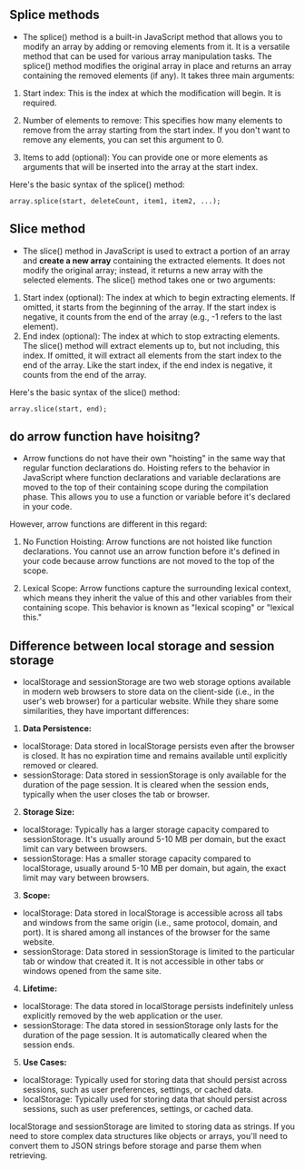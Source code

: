 ## Splice methods

- The splice() method is a built-in JavaScript method that allows you to modify an array by adding or removing elements from it. It is a versatile method that can be used for various array manipulation tasks. The splice() method modifies the original array in place and returns an array containing the removed elements (if any). It takes three main arguments:

1. Start index: This is the index at which the modification will begin. It is required.

2. Number of elements to remove: This specifies how many elements to remove from the array starting from the start index. If you don't want to remove any elements, you can set this argument to 0.

3. Items to add (optional): You can provide one or more elements as arguments that will be inserted into the array at the start index.

Here's the basic syntax of the splice() method:

`array.splice(start, deleteCount, item1, item2, ...);
`

## Slice method

- The slice() method in JavaScript is used to extract a portion of an array and **create a new array** containing the extracted elements. It does not modify the original array; instead, it returns a new array with the selected elements. The slice() method takes one or two arguments:

1. Start index (optional): The index at which to begin extracting elements. If omitted, it starts from the beginning of the array. If the start index is negative, it counts from the end of the array (e.g., -1 refers to the last element).
2. End index (optional): The index at which to stop extracting elements. The slice() method will extract elements up to, but not including, this index. If omitted, it will extract all elements from the start index to the end of the array. Like the start index, if the end index is negative, it counts from the end of the array.

Here's the basic syntax of the slice() method:

`array.slice(start, end);`

## do arrow function have hoisitng?

- Arrow functions do not have their own "hoisting" in the same way that regular function declarations do. Hoisting refers to the behavior in JavaScript where function declarations and variable declarations are moved to the top of their containing scope during the compilation phase. This allows you to use a function or variable before it's declared in your code.

However, arrow functions are different in this regard:

1. No Function Hoisting: Arrow functions are not hoisted like function declarations. You cannot use an arrow function before it's defined in your code because arrow functions are not moved to the top of the scope.

2. Lexical Scope: Arrow functions capture the surrounding lexical context, which means they inherit the value of this and other variables from their containing scope. This behavior is known as "lexical scoping" or "lexical this."

## Difference between local storage and session storage

- localStorage and sessionStorage are two web storage options available in modern web browsers to store data on the client-side (i.e., in the user's web browser) for a particular website. While they share some similarities, they have important differences:

1. **Data Persistence:**

- localStorage: Data stored in localStorage persists even after the browser is closed. It has no expiration time and remains available until explicitly removed or cleared.
- sessionStorage: Data stored in sessionStorage is only available for the duration of the page session. It is cleared when the session ends, typically when the user closes the tab or browser.

2. **Storage Size:**

- localStorage: Typically has a larger storage capacity compared to sessionStorage. It's usually around 5-10 MB per domain, but the exact limit can vary between browsers.
- sessionStorage: Has a smaller storage capacity compared to localStorage, usually around 5-10 MB per domain, but again, the exact limit may vary between browsers.

3. **Scope:**

- localStorage: Data stored in localStorage is accessible across all tabs and windows from the same origin (i.e., same protocol, domain, and port). It is shared among all instances of the browser for the same website.
- sessionStorage: Data stored in sessionStorage is limited to the particular tab or window that created it. It is not accessible in other tabs or windows opened from the same site.

4. **Lifetime:**

- localStorage: The data stored in localStorage persists indefinitely unless explicitly removed by the web application or the user.
- sessionStorage: The data stored in sessionStorage only lasts for the duration of the page session. It is automatically cleared when the session ends.

5. **Use Cases:**

- localStorage: Typically used for storing data that should persist across sessions, such as user preferences, settings, or cached data.
- localStorage: Typically used for storing data that should persist across sessions, such as user preferences, settings, or cached data.

localStorage and sessionStorage are limited to storing data as strings. If you need to store complex data structures like objects or arrays, you'll need to convert them to JSON strings before storage and parse them when retrieving.

## 
